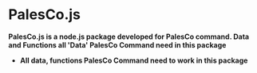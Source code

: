 # PalesCo.js
**PalesCo.js is a node.js package developed for PalesCo command. Data and Functions all 'Data' PalesCo Command need in this package**
- **All data, functions PalesCo Command need to work in this package**
